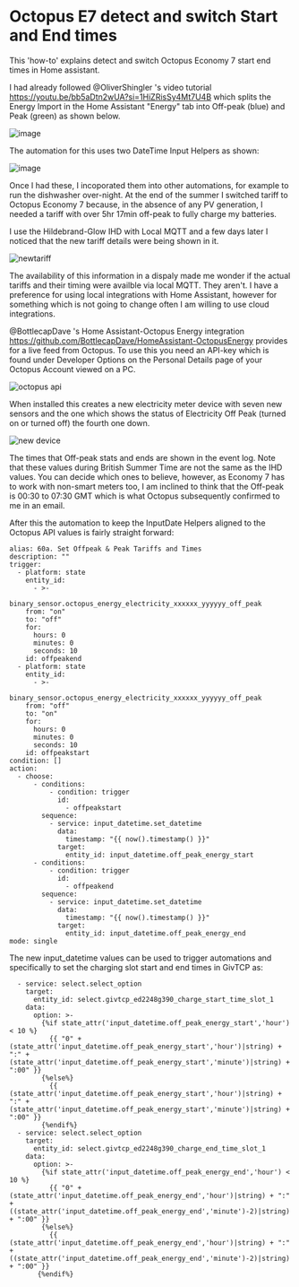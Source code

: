 # Octopus E7 detect and switch Start and End times

This 'how-to' explains detect and switch Octopus Economy 7 start end times in Home assistant.

I had already followed @OliverShingler 's video tutorial https://youtu.be/bb5aDtn2wUA?si=1HiZRisSy4Mt7U4B which splits the Energy Import in the Home Assistant "Energy" tab into Off-peak (blue) and Peak (green) as shown below.

![image](https://github.com/PhillyGilly/OctopusE7startend/assets/56273663/1a56fbfb-7bb2-48dd-9ea4-dd877ee0f76e)

The automation for this uses two DateTime Input Helpers as shown:

![image](https://github.com/PhillyGilly/OctopusE7startend/assets/56273663/c5a97e63-87f4-4fc2-a478-5cd8b00f6bdb)

Once I had these, I incoporated them into other automations, for example to run the dishwasher over-night.
At the end of the summer I switched tariff to Octopus Economy 7 because, in the absence of any PV generation, I needed a tariff with over 5hr 17min off-peak to fully charge my batteries.

I use the Hildebrand-Glow IHD with Local MQTT and a few days later I noticed that the new tariff details were being shown in it.

![newtariff](https://github.com/PhillyGilly/OctopusE7startend/assets/56273663/135d0d9e-f234-4cfe-ae3b-6c190466a159)

The availability of this information in a dispaly made me wonder if the actual tariffs and their timing were availble via local MQTT. They aren't.
I have a preference for using local integrations with Home Assistant, however for something which is not going to change often I am willing to use cloud integrations.

@BottlecapDave 's Home Assistant-Octopus Energy integration https://github.com/BottlecapDave/HomeAssistant-OctopusEnergy provides for a live feed from Octopus.
To use this you need an API-key which is found under Developer Options on the Personal Details page of your Octopus Account viewed on a PC.

![octopus api](https://github.com/PhillyGilly/OctopusE7startend/assets/56273663/b4c5eaee-3922-4a69-a105-5f1fd9c3e8bf)

When installed this creates a new electricity meter device with seven new sensors and the one which shows the status of Electricity Off Peak (turned on or turned off) the fourth one down.

![new device](https://github.com/PhillyGilly/OctopusE7startend/assets/56273663/0bad4a64-fd36-4bf7-af91-9885dfc65067)

The times that Off-peak stats and ends are shown in the event log. Note that these values during British Summer Time are not the same as the IHD values.
You can decide which ones to believe, however, as Economy 7 has to work with non-smart meters too, I am inclined to think that the Off-peak is 00:30 to 07:30 GMT which is what Octopus subsequently confirmed to me in an email.

After this the automation to keep the InputDate Helpers aligned to the Octopus API values is fairly straight forward:
```
alias: 60a. Set Offpeak & Peak Tariffs and Times
description: ""
trigger:
  - platform: state
    entity_id:
      - >-
        binary_sensor.octopus_energy_electricity_xxxxxx_yyyyyy_off_peak
    from: "on"
    to: "off"
    for:
      hours: 0
      minutes: 0
      seconds: 10
    id: offpeakend
  - platform: state
    entity_id:
      - >-
        binary_sensor.octopus_energy_electricity_xxxxxx_yyyyyy_off_peak
    from: "off"
    to: "on"
    for:
      hours: 0
      minutes: 0
      seconds: 10
    id: offpeakstart
condition: []
action:
  - choose:
      - conditions:
          - condition: trigger
            id:
              - offpeakstart
        sequence:
          - service: input_datetime.set_datetime
            data:
              timestamp: "{{ now().timestamp() }}"
            target:
              entity_id: input_datetime.off_peak_energy_start
      - conditions:
          - condition: trigger
            id:
              - offpeakend
        sequence:
          - service: input_datetime.set_datetime
            data:
              timestamp: "{{ now().timestamp() }}"
            target:
              entity_id: input_datetime.off_peak_energy_end
mode: single
```
The new input_datetime values can be used to trigger automations and specifically to set the charging slot start and end times in GivTCP  as:
```
  - service: select.select_option
    target:
      entity_id: select.givtcp_ed2248g390_charge_start_time_slot_1
    data:
      option: >-
        {%if state_attr('input_datetime.off_peak_energy_start','hour') < 10 %}
          {{ "0" + (state_attr('input_datetime.off_peak_energy_start','hour')|string) + ":" + (state_attr('input_datetime.off_peak_energy_start','minute')|string) + ":00" }}
        {%else%}
          {{ (state_attr('input_datetime.off_peak_energy_start','hour')|string) + ":" + (state_attr('input_datetime.off_peak_energy_start','minute')|string) + ":00" }}
        {%endif%}
  - service: select.select_option
    target:
      entity_id: select.givtcp_ed2248g390_charge_end_time_slot_1
    data:
      option: >-
        {%if state_attr('input_datetime.off_peak_energy_end','hour') < 10 %}
          {{ "0" + (state_attr('input_datetime.off_peak_energy_end','hour')|string) + ":" + ((state_attr('input_datetime.off_peak_energy_end','minute')-2)|string) + ":00" }}
        {%else%}
          {{ (state_attr('input_datetime.off_peak_energy_end','hour')|string) + ":" + ((state_attr('input_datetime.off_peak_energy_end','minute')-2)|string) + ":00" }}
       {%endif%}
```
